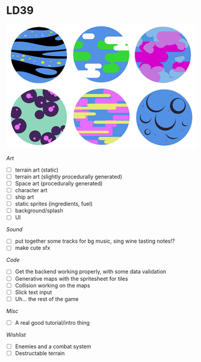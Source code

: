 # LD39
![artttsss](https://raw.githubusercontent.com/katieamazing/LD39/master/imgs/just_for_showoffs.jpg)


*Art*
* [ ] terrain art (static)
* [ ] terrain art (slightly procedurally generated)
* [ ] Space art (procedurally generated)
* [ ] character art
* [ ] ship art
* [ ] static sprites (ingredients, fuel)
* [ ] background/splash
* [ ] UI

*Sound*
* [ ] put together some tracks for bg music, sing wine tasting notes!?
* [ ] make cute sfx

*Code*
* [ ] Get the backend working properly, with some data validation
* [ ] Generative maps with the spritesheet for tiles
* [ ] Collision working on the maps
* [ ] Slick text input
* [ ] Uh... the rest of the game

*Misc*
* [ ] A real good tutorial/intro thing

*Wishlist*
* [ ] Enemies and a combat system
* [ ] Destructable terrain

